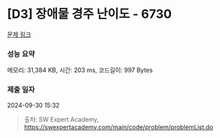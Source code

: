 # [D3] 장애물 경주 난이도 - 6730 

[문제 링크](https://swexpertacademy.com/main/code/problem/problemDetail.do?contestProbId=AWefy5x65PoDFAUh) 

### 성능 요약

메모리: 31,384 KB, 시간: 203 ms, 코드길이: 997 Bytes

### 제출 일자

2024-09-30 15:32



> 출처: SW Expert Academy, https://swexpertacademy.com/main/code/problem/problemList.do